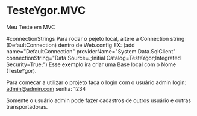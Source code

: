# TesteYgor.MVC
Meu Teste em MVC

#connectionStrings
Para rodar o pejeto local, altere a Connection string (DefaultConnection) dentro de Web.config 
EX: 
(add name="DefaultConnection" providerName="System.Data.SqlClient" connectionString="Data Source=.;Initial Catalog=TesteYgor;Integrated Security=True;")
Esse exemplo ira criar uma Base local com o Nome (TesteYgor).

Para comecar a utilizar o projeto faça o login com o usuário admin 
login: admin@admin.com
senha: 1234

Somente o usuário admin pode fazer cadastros de outros usuário e outras transportadoras.
